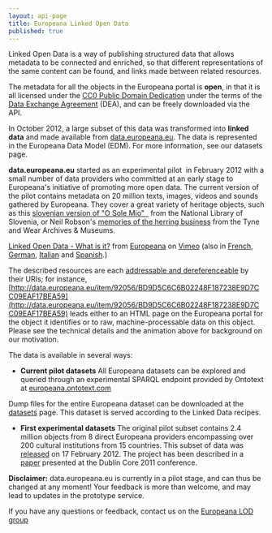 ```yaml
---
layout: api-page
title: Europeana Linked Open Data
published: true
---
```

Linked Open Data is a way of publishing structured data that allows metadata to be connected and enriched, so that different representations of the same content can be found, and links made between related resources.

The metadata for all the objects in the Europeana portal is **open**, in that it is all licensed under the [CC0 Public Domain Dedication](http://creativecommons.org/publicdomain/zero/1.0/) under the terms of the [Data Exchange Agreement](http://pro.europeana.eu/support-for-open-data) (DEA), and can be freely downloaded via the API.

In October 2012, a large subset of this data was transformed into **linked data** and made available from [data.europeana.eu](http://data.europeana.eu). The data is represented in the Europeana Data Model (EDM). For more information, see our datasets page.

**data.europeana.eu** started as an experimental pilot &nbsp;in February 2012 with a small number of data providers who committed at an early stage to Europeana&#39;s initiative of promoting more open data. The current version of the pilot contains metadata on 20 million texts, images, videos and sounds gathered by Europeana. They cover a great variety of heritage objects, such as this [slovenian version of &quot;O Sole Mio&quot; &nbsp;](http://data.europeana.eu/item/92056/BD9D5C6C6B02248F187238E9D7CC09EAF17BEA59) from the National Library of Slovenia, or Neil Robson&#39;s [memories of the herring business](http://data.europeana.eu/item/09405f/533F9A826CB038D02C05A9814CF97E5D1B49BBEE) from the Tyne and Wear Archives &amp; Museums.

[Linked Open Data - What is it?](http://player.vimeo.com/video/36752317) from [Europeana](http://vimeo.com/europeana) on [Vimeo](http://vimeo.com) (also in [French](http://vimeo.com/album/2072014/video/49231111), [German](http://vimeo.com/album/2072014/video/49231110), [Italian](http://vimeo.com/album/2072014/video/49232562) and [Spanish](https://vimeo.com/album/2072014/video/49231112).)

The described resources are each [addressable and dereferenceable](http://en.wikipedia.org/wiki/Dereferenceable_Uniform_Resource_Identifier) by their URIs; for instance, [http://data.europeana.eu/item/92056/BD9D5C6C6B02248F187238E9D7CC09EAF17BEA59](http://data.europeana.eu/item/92056/BD9D5C6C6B02248F187238E9D7CC09EAF17BEA59) leads either to an HTML page on the Europeana portal for the object it identifies or to raw, machine-processable data on this object. Please see the technical details and the animation above for background on our motivation.

The data is available in several ways:

* **Current pilot datasets**
All Europeana datasets can be explored and queried through an experimental SPARQL endpoint provided by Ontotext at [europeana.ontotext.com](http://europeana.ontotext.com/)

Dump files for the entire Europeana dataset can be downloaded at the [datasets](http://pro.europeana.eu/datasets) page. This dataset is served according to the Linked Data recipes.

* **First experimental datasets**
The original pilot subset contains 2.4 million objects from 8 direct Europeana providers encompassing over 200 cultural institutions from 15 countries. This subset of data was [released](http://pro.europeana.eu/web/guest/press-release?p_p_id=itemsindexportlet_WAR_europeanaportlet_INSTANCE_8k5F&amp;p_p_lifecycle=1&amp;p_p_state=normal&amp;p_p_mode=view&amp;p_p_col_id=column-2&amp;p_p_col_pos=1&amp;p_p_col_count=2&amp;_itemsindexportlet_WAR_europeanaportlet_INSTANCE_8k5F_itemId=994900&amp;_itemsindexportlet_WAR_europeanaportlet_INSTANCE_8k5F_javax.portlet.action=setItemId) on 17 February 2012. The project has been described in a [paper](http://dcevents.dublincore.org/index.php/IntConf/dc-2011/paper/view/55) presented at the Dublin Core 2011 conference.

**Disclaimer:** data.europeana.eu is currently in a pilot stage, and can thus be changed at any moment! Your feedback is more than welcome, and may lead to updates in the prototype service.

If you have any questions or feedback, contact us on the [Europeana LOD group](https://groups.google.com/forum/#!forum/europeana-lod)
